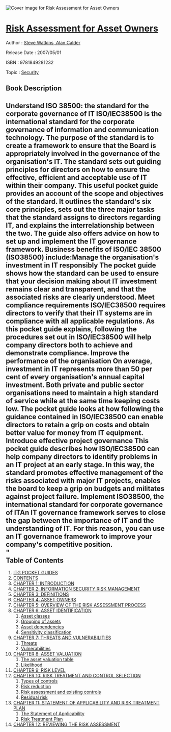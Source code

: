 ![Cover image for Risk Assessment for Asset Owners](https://imgdetail.ebookreading.net/cover/cover/security/EB9781849281232.jpg)

[Risk Assessment for Asset Owners](https://ebookreading.net/view/book/Risk+Assessment+for+Asset+Owners-EB9781849281232_1.html "Risk Assessment for Asset Owners")
====================================================================================================================

Author : [Steve Watkins](https://ebookreading.net/search/author/Steve+Watkins),[ Alan Calder](https://ebookreading.net/search/author/+Alan+Calder)

Release Date : 2007/05/01

ISBN : 9781849281232

Topic : [Security](https://ebookreading.net/search/category/security)

Book Description
-----------------

Understand ISO 38500: the standard for the corporate governance of IT
ISO/IEC38500 is the international standard for the corporate governance of information and communication technology. The purpose of the standard is to create a framework to ensure that the Board is appropriately involved in the governance of the organisation's IT. The standard sets out guiding principles for directors on how to ensure the effective, efficient and acceptable use of IT within their company.
This useful pocket guide provides an account of the scope and objectives of the standard. It outlines the standard's six core principles, sets out the three major tasks that the standard assigns to directors regarding IT, and explains the interrelationship between the two. The guide also offers advice on how to set up and implement the IT governance framework.
Business benefits of ISO/IEC 38500 (ISO38500) include:Manage the organisation's investment in IT responsibly      The pocket guide shows how the standard can be used to ensure that your decision making about IT investment remains clear and transparent, and that the associated risks are clearly understood.
Meet compliance requirements      ISO/IEC38500 requires directors to verify that their IT systems are in compliance with all applicable regulations. As this pocket guide explains, following the procedures set out in ISO/IEC38500 will help company directors both to achieve and demonstrate compliance.
Improve the performance of the organisation      On average, investment in IT represents more than 50 per cent of every organisation's annual capital investment. Both private and public sector organisations need to maintain a high standard of service while at the same time keeping costs low. The pocket guide looks at how following the guidance contained in ISO/IEC38500 can enable directors to retain a grip on costs and obtain better value for money from IT equipment.
Introduce effective project governance      This pocket guide describes how ISO/IEC38500 can help company directors to identify problems in an IT project at an early stage. In this way, the standard promotes effective management of the risks associated with major IT projects, enables the board to keep a grip on budgets and militates against project failure.
Implement ISO38500, the international standard for corporate governance of ITAn IT governance framework serves to close the gap between the importance of IT and the understanding of IT. For this reason, you can use an IT governance framework to improve your company's competitive position.  
"               
Table of Contents
-----------------

1. [ITG POCKET GUIDES](https://ebookreading.net/view/book/Risk+Assessment+for+Asset+Owners-EB9781849281232_3.html)
1. [CONTENTS](https://ebookreading.net/view/book/Risk+Assessment+for+Asset+Owners-EB9781849281232_6.html)
1. [CHAPTER 1: INTRODUCTION](https://ebookreading.net/view/book/Risk+Assessment+for+Asset+Owners-EB9781849281232_7.html)
1. [CHAPTER 2: INFORMATION SECURITY RISK MANAGEMENT](https://ebookreading.net/view/book/Risk+Assessment+for+Asset+Owners-EB9781849281232_8.html)
1. [CHAPTER 3: DEFINITIONS](https://ebookreading.net/view/book/Risk+Assessment+for+Asset+Owners-EB9781849281232_9.html)
1. [CHAPTER 4: ASSET OWNERS](https://ebookreading.net/view/book/Risk+Assessment+for+Asset+Owners-EB9781849281232_10.html)
1. [CHAPTER 5: OVERVIEW OF THE RISK ASSESSMENT PROCESS](https://ebookreading.net/view/book/Risk+Assessment+for+Asset+Owners-EB9781849281232_11.html)
1. [CHAPTER 6: ASSET IDENTIFICATION](https://ebookreading.net/view/book/Risk+Assessment+for+Asset+Owners-EB9781849281232_12.html)
    1. [Asset classes](https://ebookreading.net/view/book/Risk+Assessment+for+Asset+Owners-EB9781849281232_12.html#heading_id_3)
    1. [Grouping of assets](https://ebookreading.net/view/book/Risk+Assessment+for+Asset+Owners-EB9781849281232_12.html#heading_id_4)
    1. [Asset dependencies](https://ebookreading.net/view/book/Risk+Assessment+for+Asset+Owners-EB9781849281232_12.html#heading_id_5)
    1. [Sensitivity classification](https://ebookreading.net/view/book/Risk+Assessment+for+Asset+Owners-EB9781849281232_12.html#heading_id_6)
1. [CHAPTER 7: THREATS AND VULNERABILITIES](https://ebookreading.net/view/book/Risk+Assessment+for+Asset+Owners-EB9781849281232_13.html)
    1. [Threats](https://ebookreading.net/view/book/Risk+Assessment+for+Asset+Owners-EB9781849281232_13.html#heading_id_3)
    1. [Vulnerabilities](https://ebookreading.net/view/book/Risk+Assessment+for+Asset+Owners-EB9781849281232_13.html#heading_id_4)
1. [CHAPTER 8: ASSET VALUATION](https://ebookreading.net/view/book/Risk+Assessment+for+Asset+Owners-EB9781849281232_14.html)
    1. [The asset valuation table](https://ebookreading.net/view/book/Risk+Assessment+for+Asset+Owners-EB9781849281232_14.html#heading_id_3)
    1. [Likelihood](https://ebookreading.net/view/book/Risk+Assessment+for+Asset+Owners-EB9781849281232_14.html#heading_id_4)
1. [CHAPTER 9: RISK LEVEL](https://ebookreading.net/view/book/Risk+Assessment+for+Asset+Owners-EB9781849281232_15.html)
1. [CHAPTER 10: RISK TREATMENT AND CONTROL SELECTION](https://ebookreading.net/view/book/Risk+Assessment+for+Asset+Owners-EB9781849281232_16.html)
    1. [Types of controls](https://ebookreading.net/view/book/Risk+Assessment+for+Asset+Owners-EB9781849281232_16.html#heading_id_3)
    1. [Risk reduction](https://ebookreading.net/view/book/Risk+Assessment+for+Asset+Owners-EB9781849281232_16.html#heading_id_4)
    1. [Risk assessment and existing controls](https://ebookreading.net/view/book/Risk+Assessment+for+Asset+Owners-EB9781849281232_16.html#heading_id_5)
    1. [Residual risk](https://ebookreading.net/view/book/Risk+Assessment+for+Asset+Owners-EB9781849281232_16.html#heading_id_6)
1. [CHAPTER 11: STATEMENT OF APPLICABILITY AND RISK TREATMENT PLAN](https://ebookreading.net/view/book/Risk+Assessment+for+Asset+Owners-EB9781849281232_17.html)
    1. [The Statement of Applicability](https://ebookreading.net/view/book/Risk+Assessment+for+Asset+Owners-EB9781849281232_17.html#heading_id_3)
    1. [Risk Treatment Plan](https://ebookreading.net/view/book/Risk+Assessment+for+Asset+Owners-EB9781849281232_17.html#heading_id_4)
1. [CHAPTER 12: REVIEWING THE RISK ASSESSMENT](https://ebookreading.net/view/book/Risk+Assessment+for+Asset+Owners-EB9781849281232_18.html)
